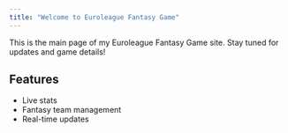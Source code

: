 ```yaml
---
title: "Welcome to Euroleague Fantasy Game"
---
```


This is the main page of my Euroleague Fantasy Game site. Stay tuned for updates and game details!

## Features
- Live stats
- Fantasy team management
- Real-time updates
